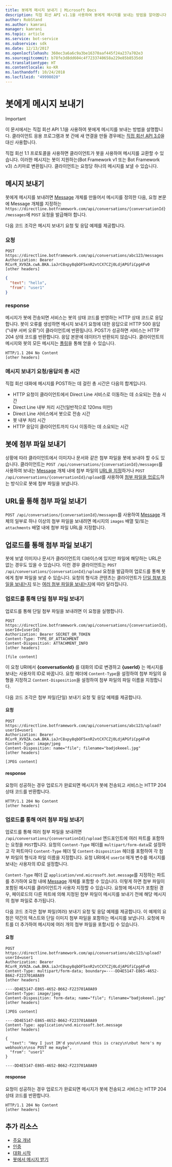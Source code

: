 ```yaml
---
title: 봇에게 메시지 보내기 | Microsoft Docs
description: 직접 회선 API v1.1을 사용하여 봇에게 메시지를 보내는 방법을 알아봅니다.
author: RobStand
ms.author: kamrani
manager: kamrani
ms.topic: article
ms.service: bot-service
ms.subservice: sdk
ms.date: 12/13/2017
ms.openlocfilehash: 360ec3a6a6c9a3be16370aaf445f24a237a702e3
ms.sourcegitcommit: b78fe3d8dd604c4f7233740658a229e85b8535dd
ms.translationtype: HT
ms.contentlocale: ko-KR
ms.lasthandoff: 10/24/2018
ms.locfileid: "49998020"
---
```

# <a name="send-a-message-to-the-bot"></a>봇에게 메시지 보내기

> [!IMPORTANT]
> 이 문서에서는 직접 회선 API 1.1을 사용하여 봇에게 메시지를 보내는 방법을 설명합니다. 클라이언트 응용 프로그램과 봇 간에 새 연결을 만들 경우에는 [직접 회선 API 3.0](bot-framework-rest-direct-line-3-0-send-activity.md)을 대신 사용합니다.

직접 회선 1.1 프로토콜을 사용하면 클라이언트가 봇을 사용하여 메시지를 교환할 수 있습니다. 이러한 메시지는 봇이 지원하는(Bot Framework v1 또는 Bot Framework v3) 스키마로 변환됩니다. 클라이언트는 요청당 하나의 메시지를 보낼 수 있습니다. 

## <a name="send-a-message"></a>메시지 보내기

봇에게 메시지를 보내려면 [Message](bot-framework-rest-direct-line-1-1-api-reference.md#message-object) 개체를 만들어서 메시지를 정의한 다음, 요청 본문에 Message 개체를 지정하는 `https://directline.botframework.com/api/conversations/{conversationId}/messages`에 `POST` 요청을 발급해야 합니다.

다음 코드 조각은 메시지 보내기 요청 및 응답 예제를 제공합니다.

### <a name="request"></a>요청

```http
POST https://directline.botframework.com/api/conversations/abc123/messages
Authorization: Bearer RCurR_XV9ZA.cwA.BKA.iaJrC8xpy8qbOF5xnR2vtCX7CZj0LdjAPGfiCpg4Fv0
[other headers]
```

```json
{
  "text": "hello",
  "from": "user1"
}
```

### <a name="response"></a>response

메시지가 봇에 전송되면 서비스는 봇의 상태 코드를 반영하는 HTTP 상태 코드로 응답합니다. 봇이 오류를 생성하면 메시지 보내기 요청에 대한 응답으로 HTTP 500 응답("내부 서버 오류")이 클라이언트에 반환됩니다. POST가 성공하면 서비스는 HTTP 204 상태 코드를 반환합니다. 응답 본문에 데이터가 반환되지 않습니다. 클라이언트의 메시지와 봇의 모든 메시지는 [폴링](bot-framework-rest-direct-line-1-1-receive-messages.md)을 통해 얻을 수 있습니다. 

```http
HTTP/1.1 204 No Content
[other headers]
```

### <a name="total-time-for-the-send-message-requestresponse"></a>메시지 보내기 요청/응답의 총 시간

직접 회선 대화에 메시지를 POST하는 데 걸린 총 시간은 다음의 합계입니다.

- HTTP 요청이 클라이언트에서 Direct Line 서비스로 이동하는 데 소요되는 전송 시간
- Direct Line 내부 처리 시간(일반적으로 120ms 미만)
- Direct Line 서비스에서 봇으로 전송 시간
- 봇 내부 처리 시간
- HTTP 응답이 클라이언트까지 다시 이동하는 데 소요되는 시간

## <a name="send-attachments-to-the-bot"></a>봇에 첨부 파일 보내기

상황에 따라 클라이언트에서 이미지나 문서와 같은 첨부 파일을 봇에 보내야 할 수도 있습니다. 클라이언트는 `POST /api/conversations/{conversationId}/messages`를 사용하여 보내는 [Message](bot-framework-rest-direct-line-1-1-api-reference.md#message-object) 개체 내에 첨부 파일의 [URL을 지정](#send-by-url)하거나 `POST /api/conversations/{conversationId}/upload`를 사용하여 [첨부 파일을 업로드](#upload-attachments)하는 방식으로 봇에 첨부 파일을 보냅니다.

## <a id="send-by-url"></a> URL을 통해 첨부 파일 보내기

`POST /api/conversations/{conversationId}/messages`를 사용하여 [Message](bot-framework-rest-direct-line-1-1-api-reference.md#message-object) 개체의 일부로 하나 이상의 첨부 파일을 보내려면 메시지의 `images` 배열 및/또는 `attachments` 배열 내에 첨부 파일 URL을 지정합니다.

## <a id="upload-attachments"></a> 업로드를 통해 첨부 파일 보내기

봇에 보낼 이미지나 문서가 클라이언트의 디바이스에 있지만 파일에 해당하는 URL은 없는 경우도 있을 수 있습니다. 이런 경우 클라이언트는 `POST /api/conversations/{conversationId}/upload` 요청을 발급하여 업로드를 통해 봇에게 첨부 파일을 보낼 수 있습니다. 요청의 형식과 콘텐츠는 클라이언트가 [단일 첨부 파일을 보내는지](#upload-one-attachment) 또는 [여러 첨부 파일을 보내는지](#upload-multiple-attachments)에 따라 달라집니다.

### <a id="upload-one-attachment"></a> 업로드를 통해 단일 첨부 파일 보내기

업로드를 통해 단일 첨부 파일을 보내려면 이 요청을 실행합니다. 

```http
POST https://directline.botframework.com/api/conversations/{conversationId}/upload?userId={userId}
Authorization: Bearer SECRET_OR_TOKEN
Content-Type: TYPE_OF_ATTACHMENT
Content-Disposition: ATTACHMENT_INFO
[other headers]

[file content]
```

이 요청 URI에서 **{conversationId}** 를 대화의 ID로 변경하고 **{userId}** 는 메시지를 보내는 사용자의 ID로 바꿉니다. 요청 헤더에 `Content-Type`을 설정하여 첨부 파일의 유형을 지정하고 `Content-Disposition`을 설정하여 첨부 파일의 파일 이름을 지정합니다.

다음 코드 조각은 첨부 파일(단일) 보내기 요청 및 응답 예제를 제공합니다.

#### <a name="request"></a>요청

```http
POST https://directline.botframework.com/api/conversations/abc123/upload?userId=user1
Authorization: Bearer RCurR_XV9ZA.cwA.BKA.iaJrC8xpy8qbOF5xnR2vtCX7CZj0LdjAPGfiCpg4Fv0
Content-Type: image/jpeg
Content-Disposition: name="file"; filename="badjokeeel.jpg"
[other headers]

[JPEG content]
```

#### <a name="response"></a>response

요청이 성공하는 경우 업로드가 완료되면 메시지가 봇에 전송되고 서비스는 HTTP 204 상태 코드를 반환합니다.

```http
HTTP/1.1 204 No Content
[other headers]
```

### <a id="upload-multiple-attachments"></a> 업로드를 통해 여러 첨부 파일 보내기

업로드를 통해 여러 첨부 파일을 보내려면 `/api/conversations/{conversationId}/upload` 엔드포인트에 여러 파트를 포함하는 요청을 `POST`합니다. 요청의 `Content-Type` 헤더를 `multipart/form-data`로 설정하고 각 파트마다 `Content-Type` 헤더 및 `Content-Disposition` 헤더를 포함하여 각 첨부 파일의 형식과 파일 이름을 지정합니다. 요청 URI에서 `userId` 매개 변수를 메시지를 보내는 사용자의 ID로 설정합니다. 

`Content-Type` 헤더 값 `application/vnd.microsoft.bot.message`를 지정하는 파트를 추가하여 요청 내에 [Message](bot-framework-rest-direct-line-1-1-api-reference.md#message-object) 개체를 포함할 수 있습니다. 이렇게 하면 첨부 파일이 포함된 메시지를 클라이언트가 사용자 지정할 수 있습니다. 요청에 메시지가 포함된 경우, 페이로드의 다른 파트에 의해 지정된 첨부 파일이 메시지를 보내기 전에 해당 메시지의 첨부 파일로 추가됩니다. 

다음 코드 조각은 첨부 파일(여러) 보내기 요청 및 응답 예제를 제공합니다. 이 예제의 요청은 약간의 텍스트와 단일 이미지 첨부 파일을 포함하는 메시지를 보냅니다. 요청에 파트를 더 추가하여 메시지에 여러 개의 첨부 파일을 포함시킬 수 있습니다.

#### <a name="request"></a>요청

```http
POST https://directline.botframework.com/api/conversations/abc123/upload?userId=user1
Authorization: Bearer RCurR_XV9ZA.cwA.BKA.iaJrC8xpy8qbOF5xnR2vtCX7CZj0LdjAPGfiCpg4Fv0
Content-Type: multipart/form-data; boundary=----DD4E5147-E865-4652-B662-F223701A8A89
[other headers]

----DD4E5147-E865-4652-B662-F223701A8A89
Content-Type: image/jpeg
Content-Disposition: form-data; name="file"; filename="badjokeeel.jpg"
[other headers]

[JPEG content]

----DD4E5147-E865-4652-B662-F223701A8A89
Content-Type: application/vnd.microsoft.bot.message
[other headers]

{
  "text": "Hey I just IM'd you\n\nand this is crazy\n\nbut here's my webhook\n\nso POST me maybe",
  "from": "user1"
}

----DD4E5147-E865-4652-B662-F223701A8A89
```

#### <a name="response"></a>response

요청이 성공하는 경우 업로드가 완료되면 메시지가 봇에 전송되고 서비스는 HTTP 204 상태 코드를 반환합니다.

```http
HTTP/1.1 204 No Content
[other headers]
```

## <a name="additional-resources"></a>추가 리소스

- [주요 개념](bot-framework-rest-direct-line-1-1-concepts.md)
- [인증](bot-framework-rest-direct-line-1-1-authentication.md)
- [대화 시작](bot-framework-rest-direct-line-1-1-start-conversation.md)
- [봇에서 메시지 받기](bot-framework-rest-direct-line-1-1-receive-messages.md)